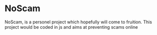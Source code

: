 # NoScam
NoScam, is a personel project which hopefully will come to fruition. This project would be coded in js and aims at preventing scams online
